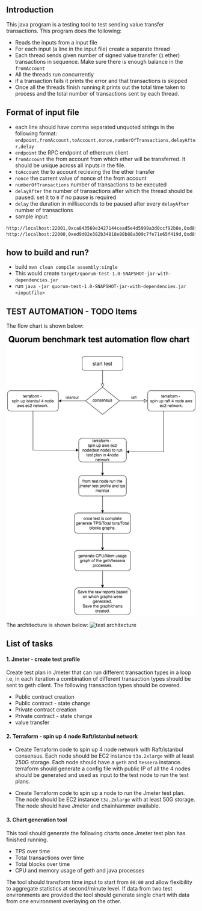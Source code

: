  ## Introduction
 This java program is a testing tool to test sending value transfer transactions.
 This program does the following:
 * Reads the inputs from a input file
 * For each input (a line in the input file) create a separate thread
 * Each thread sends given number of signed value transfer (`1` ether) transactions in sequence. Make sure there is enough balance in the `fromAccount`
 * All the threads run concurrently
 * if a transaction fails it prints the error and that transactions is skipped
 * Once all the threads finish running it prints out the total time taken to process and the total number
 of transactions sent by each thread.
 
 ## Format of input file
 * each line should have comma separated unquoted strings in the following format:
 `endpoint,fromAccount,toAccount,nonce,numberOfTransactions,delayAfter,delay`
 * `endpoint` the RPC endpoint of ethereum client
 * `fromAccount` the from account from which ether will be transferred. It should be unique across all inputs in the file.
 * `toAccount` the to account recieving the the ether transfer
 * `nonce` the current value of nonce of the from account
 * `numberOfTransactions` number of transactions to be executed
 * `delayAfter` the number of transactions after which the thread should be paused. set it to `0` if no pause is required
 * `delay` the duration in milliseconds to be paused after every `delayAfter` number of transactions
 * sample input: 
 ```
 http://localhost:22001,0xca843569e3427144cead5e4d5999a3d0ccf92b8e,0xd8f63ab1bd6057933a177a7ea5809ee3d4a7f5a6,40003,1,0,1000
 http://localhost:22000,0xed9d02e382b34818e88b88a309c7fe71e65f419d,0xd8f63ab1bd6057933a177a7ea5809ee3d4a7f5a6,64004,1,0,1000
```
 ## how to build and run?
 * build `mvn clean compile assembly:single`
 * This would create  `target/quorum-test-1.0-SNAPSHOT-jar-with-dependencies.jar`
 * run `java -jar quorum-test-1.0-SNAPSHOT-jar-with-dependencies.jar <inputfile>`
 
## TEST AUTOMATION - TODO Items

The flow chart is shown below:
![test flowchart](QuorumTestFlowchart.jpg) 

The architecture is shown below:
![test architecture](QuorumTestArch.jpg) 

## List of tasks

#### 1. Jmeter - create test profile
Create test plan in Jmeter that can run different transaction types in a loop i.e, in each iteration a combination of different transaction types should be sent to geth client. The following transaction types should be covered.
* Public contract creation
* Public contract - state change
* Private contract creation
* Private contract - state change
* value transfer

#### 2. Terraform - spin up 4 node Raft/istanbul network
* Create Terraform code to spin up 4 node network with Raft/istanbul consensus. 
Each node should be EC2 instance `t3a.2xlarge` with at least 250G storage.
Each node should have a `geth` and `tessera` instance. 
terraform should generate a config file with public IP of all the 4 nodes should be generated and used as input to the test node to run the test plans. 


* Create Terraform code to spin up a node to run the Jmeter test plan. The node should be EC2 instance `t3a.2xlarge` with at least 50G storage.
The node should have Jmeter and chainhammer available. 

#### 3. Chart generation tool
This tool should generate the following charts once Jmeter test plan has finished running.
* TPS over time
* Total transactions over time
* Total blocks over time
* CPU and memory usage of geth and java processes

The tool should transform time input to start from `00:00` and allow flexibility to aggregate statistics at second/minute level.
If data from two test environments are provided the tool should generate single chart with data from one environment overlaying on the other.